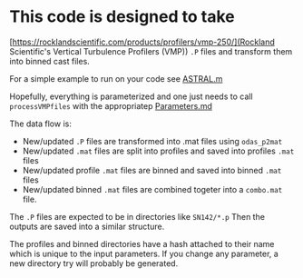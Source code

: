 # This code is designed to take 
[https://rocklandscientific.com/products/profilers/vmp-250/](Rockland Scientific's Vertical Turbulence Profilers (VMP)) `.P` files and transform them into binned cast files.

For a simple example to run on your code see [ASTRAL.m](ASTRAL.m)

Hopefully, everything is parameterized and one just needs to call `processVMPfiles` with the appropriatep [Parameters.md](parameters.)

The data flow is:
- New/updated `.P` files are transformed into .mat files using `odas_p2mat`
- New/updated `.mat` files are split into profiles and saved into profiles `.mat` files
- New/updated profile `.mat` files are binned and saved into binned `.mat` files
- New/updated binned `.mat` files are combined togeter into a `combo.mat` file.

The `.P` files are expected to be in directories like `SN142/*.p` Then the outputs are saved into a similar structure.

The profiles and binned directories have a hash attached to their name which is unique to the input parameters. If you change any parameter, a new directory try will probably be generated.
